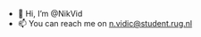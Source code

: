 - 👋 Hi, I’m @NikVid
- 📫 You can reach me on n.vidic@student.rug.nl

<!---
NikVid/NikVid is a ✨ special ✨ repository because its `README.md` (this file) appears on your GitHub profile.
You can click the Preview link to take a look at your changes.
--->
